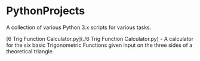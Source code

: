 # PythonProjects
A collection of various Python 3.x scripts for various tasks.

[6 Trig Function Calculator.py](./6 Trig Function Calculator.py) - A calculator for the six basic Trigonometric Functions given input on the three sides of a theoretical triangle. 
